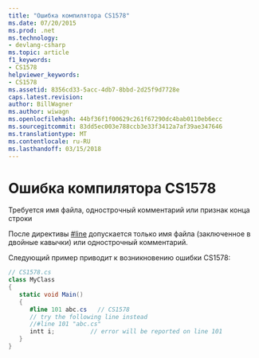 ```yaml
---
title: "Ошибка компилятора CS1578"
ms.date: 07/20/2015
ms.prod: .net
ms.technology:
- devlang-csharp
ms.topic: article
f1_keywords:
- CS1578
helpviewer_keywords:
- CS1578
ms.assetid: 8356cd33-5acc-4db7-8bbd-2d25f9d7728e
caps.latest.revision: 
author: BillWagner
ms.author: wiwagn
ms.openlocfilehash: 44bf36f1f00629c261f67290dc4bab0110eb6ecc
ms.sourcegitcommit: 83dd5ec003e788ccb3e33f3412a7af39ae347646
ms.translationtype: MT
ms.contentlocale: ru-RU
ms.lasthandoff: 03/15/2018
---
```

# <a name="compiler-error-cs1578"></a>Ошибка компилятора CS1578
Требуется имя файла, однострочный комментарий или признак конца строки  
  
 После директивы [#line](../../csharp/language-reference/preprocessor-directives/preprocessor-line.md) допускается только имя файла (заключенное в двойные кавычки) или однострочный комментарий.  
  
 Следующий пример приводит к возникновению ошибки CS1578:  
  
```csharp  
// CS1578.cs  
class MyClass  
{  
   static void Main()  
   {  
      #line 101 abc.cs   // CS1578  
      // try the following line instead  
      //#line 101 "abc.cs"  
      intt i;          // error will be reported on line 101  
   }  
}  
```
